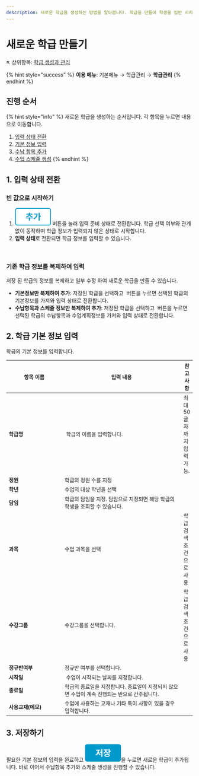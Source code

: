 ```yaml
---
description: 새로운 학급을 생성하는 방법을 알아봅니다. 학급을 만들어 학생을 입반 시키고 수업을 진행할 수 있습니다.
---
```


# 새로운 학급 만들기

↖ 상위항목: [학급 생성과 관리](./)

{% hint style="success" %}
**이용 메뉴**: 기본메뉴 → 학급관리 → **학급관리**
{% endhint %}

## 진행 순서

{% hint style="info" %}
새로운 학급을 생성하는 순서입니다. 각 항목을 누르면 내용으로 이동합니다.

1. [입력 상태 전환](add-class.md#1.)
2. [기본 정보 입력](add-class.md#2.)
3. [수납 항목 추가](add-class.md#3.)
4. [수업 스케쥴 생성](planning.md)
{% endhint %}

## 1. 입력 상태 전환

### 빈 값으로 시작하기

1. <img src="../../.gitbook/assets/btn_추가.png" alt="" data-size="line"> 버튼을 눌러 입력 준비 상태로 전환합니다. 학급 선택 여부와 관계없이 동작하며 학급 정보가 입력되지 않은 상태로 시작합니다.
2. **입력 상태**로 전환되면 학급 정보를 입력할 수 있습니다.

<figure><img src="../../.gitbook/assets/학급추가_입력상태전환.png" alt=""><figcaption></figcaption></figure>

### 기존 학급 정보를 복제하여 입력

저장 된 학급의 정보를 복제하고 일부 수정 하여 새로운 학급을 만들 수 있습니다.

* **기본정보만 복제하여 추가**: 저장된 학급을 선택하고 <img src="../../.gitbook/assets/btn_기존정보복사.png" alt="" data-size="line"> 버튼을 누르면 선택된 학급의 기본정보를 가져와 입력 상태로 전환합니다.
* **수납항목과 스케쥴 정보만 복제하여 추가**: 저장된 학급을 선택하고 <img src="../../.gitbook/assets/btn_복사.png" alt="" data-size="line"> 버튼을 누르면 선택된 학급의 수납항목과 수업계획정보를 가져와 입력 상태로 전환합니다.

## 2. 학급 기본 정보 입력

학급의 기본 정보를 입력합니다.

<table><thead><tr><th width="159.33333333333331">항목 이름</th><th width="361">입력 내용</th><th>참고 사항</th></tr></thead><tbody><tr><td><strong>학급명</strong></td><td><img src="../../.gitbook/assets/Btn_필수.svg" alt=""> 학급의 이름을 입력합니다. </td><td>최대 50 글자까지 입력 가능.</td></tr><tr><td><strong>정원</strong></td><td>학급의 정원 수를 지정</td><td></td></tr><tr><td><strong>학년</strong></td><td>수업의 대상 학년을 선택</td><td></td></tr><tr><td><strong>담임</strong></td><td>학급의 담임을 지정. 담임으로 지정되면 해당 학급의 학생을 조회할 수 있습니다.</td><td></td></tr><tr><td><strong>과목</strong></td><td>수업 과목을 선택</td><td>학급 검색 조건으로 사용</td></tr><tr><td><strong>수강그룹</strong></td><td>수강그룹을 선택합니다.</td><td>학급 검색 조건으로 사용</td></tr><tr><td><strong>정규반여부</strong></td><td>정규반 여부를 선택합니다.</td><td></td></tr><tr><td><strong>시작일</strong></td><td><img src="../../.gitbook/assets/Btn_필수.svg" alt=""> 수업이 시작되는 날짜를 지정합니다.</td><td></td></tr><tr><td><strong>종료일</strong></td><td>학급의 종료일을 지정합니다. 종료일이 지정되지 않으면 수업이 계속 진행되는 반으로 간주됩니다.</td><td></td></tr><tr><td><strong>사용교재(메모)</strong></td><td>수업에 사용하는 교재나 기타 특이 사항이 있을 경우 입력합니다.</td><td></td></tr></tbody></table>

## 3. 저장하기

필요한 기본 정보의 입력을 완료하고 <img src="../../.gitbook/assets/btn_save.png" alt="" data-size="line">을 누르면 새로운 학급이 추가됩니다. 바로 이어서 수납항목 추가와 스케줄 생성을 진행할 수 있습니다.
